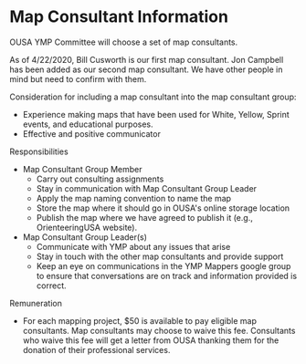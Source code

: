 # Map Consultant Information

OUSA YMP Committee will choose a set of map consultants. 

As of 4/22/2020, Bill Cusworth is our first map consultant. Jon Campbell has been added as our second map consultant. We have other people in mind but need to confirm with them.

Consideration for including a map consultant into the map consultant group:

* Experience making maps that have been used for White, Yellow, Sprint events, and educational purposes.
* Effective and positive communicator

Responsibilities

* Map Consultant Group Member
  * Carry out consulting assignments
  * Stay in communication with Map Consultant Group Leader
  * Apply the map naming convention to name the map
  * Store the map where it should go in OUSA's online storage location
  * Publish the map where we have agreed to publish it \(e.g., OrienteeringUSA website\).
* Map Consultant Group Leader\(s\) 
  * Communicate with YMP about any issues that arise
  * Stay in touch with the other map consultants and provide support
  * Keep an eye on communications in the YMP Mappers google group to ensure that conversations are on track and information provided is correct.

Remuneration

* For each mapping project, $50 is available to pay eligible map consultants. Map consultants may choose to waive this fee. Consultants who waive this fee will get a letter from OUSA thanking them for the donation of their professional services.



